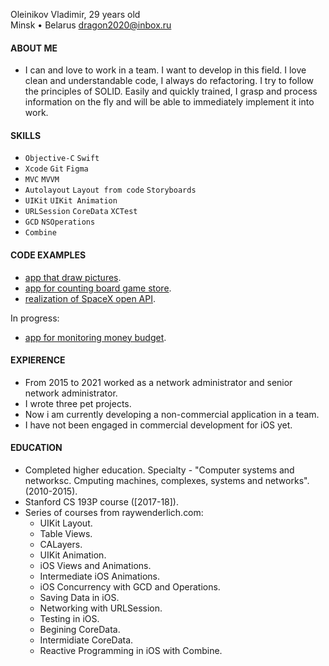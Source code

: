 Oleinikov Vladimir, 29 years old\
Minsk • Belarus
dragon2020@inbox.ru

#### ABOUT ME
   - I can and love to work in a team. I want to develop in this field. I love clean and understandable code, I always do refactoring. I try to follow the principles of SOLID. Easily and quickly trained, I grasp and process information on the fly and will be able to immediately implement it into work.

#### SKILLS
   - `Objective-C`  `Swift` 
   - `Xcode`  `Git`  `Figma`
   - `MVC`  `MVVM`
   - `Autolayout` `Layout from code` `Storyboards`  
   - `UIKit`  `UIKit Animation`
   - `URLSession`  `CoreData`  `XCTest`
   - `GCD`  `NSOperations`
   - `Combine`

#### CODE EXAMPLES
   - [app that draw pictures](https://github.com/virustyt/Drawing-pictures).
   - [app for counting board game store](https://github.com/virustyt/GameCounter).
   - [realization of SpaceX open API](https://github.com/virustyt/SpaceXOpenAPIRealization).
   
   In progress:
   - [app for monitoring money budget](https://github.com/virustyt/FinanceAdvisor).

#### EXPIERENCE
   - From 2015 to 2021 worked as a network administrator and senior network administrator.
   - I wrote three pet projects.
   - Now i am currently developing a non-commercial application in a team.
   - I have not been engaged in commercial development for iOS yet.

#### EDUCATION
   - Completed higher education. Specialty - "Computer systems and networksc. Сmputing machines, complexes, systems and networks". (2010-2015).
   - Stanford CS 193P course ([2017-18]).
   - Series of courses from raywenderlich.com:
      - UIKit Layout.
      - Table Views. 
      - CALayers.
      - UIKit Animation.
      - iOS Views and Animations.
      - Intermediate iOS Animations.
      - iOS Concurrency with GCD and Operations.
      - Saving Data in iOS.
      - Networking with URLSession.
      - Testing in iOS.
      - Begining CoreData.
      - Intermidiate CoreData.
      - Reactive Programming in iOS with Combine.


